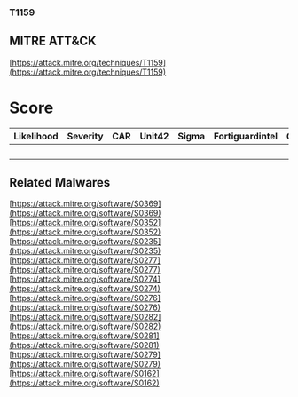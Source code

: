 
### T1159
## MITRE ATT&CK
[https://attack.mitre.org/techniques/T1159](https://attack.mitre.org/techniques/T1159)

# Score

| Likelihood | Severity | CAR | Unit42 | Sigma | Fortiguardintel | Groups | Malwares | Tools |
| ---------- | -------- | --- | ------ | ----- | --------------- | ---  | --- | --- |
 |   |   |   |   |   |   |   | 10 |   |



## Related Malwares

[https://attack.mitre.org/software/S0369](https://attack.mitre.org/software/S0369)
[https://attack.mitre.org/software/S0352](https://attack.mitre.org/software/S0352)
[https://attack.mitre.org/software/S0235](https://attack.mitre.org/software/S0235)
[https://attack.mitre.org/software/S0277](https://attack.mitre.org/software/S0277)
[https://attack.mitre.org/software/S0274](https://attack.mitre.org/software/S0274)
[https://attack.mitre.org/software/S0276](https://attack.mitre.org/software/S0276)
[https://attack.mitre.org/software/S0282](https://attack.mitre.org/software/S0282)
[https://attack.mitre.org/software/S0281](https://attack.mitre.org/software/S0281)
[https://attack.mitre.org/software/S0279](https://attack.mitre.org/software/S0279)
[https://attack.mitre.org/software/S0162](https://attack.mitre.org/software/S0162)
[]()
